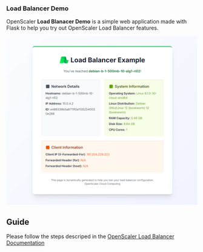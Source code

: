### Load Balancer Demo

OpenScaler **Load Blanacer Demo** is a simple web application made with Flask to help you try out OpenScaler Load Balancer features.

![Load Balancer Demo](attachements/load-balancer-example-preview.png)

## Guide

Please follow the steps descriped in the [OpenScaler Load Balancer Documentation](https://openscaler.net/docs/services/load-balancer/sample-app)
